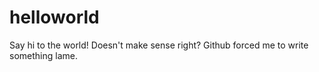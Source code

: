 # helloworld
Say hi to the world!
Doesn't make sense right? Github forced me to write something lame.
